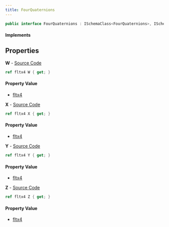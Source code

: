 ```yaml
---
title: FourQuaternions
---
```


```csharp
public interface FourQuaternions : ISchemaClass<FourQuaternions>, ISchemaField, ISchemaClass, INativeHandle
```

#### Implements

## Properties

**W** - [Source Code](https://github.com/swiftly-solution/swiftlys2/blob/master/managed/src/SwiftlyS2.Generated/Schemas/Interfaces/FourQuaternions.cs#L22)

```csharp
ref fltx4 W { get; }
```

#### Property Value

- [fltx4](/docs/api/shared/natives/fltx4)

**X** - [Source Code](https://github.com/swiftly-solution/swiftlys2/blob/master/managed/src/SwiftlyS2.Generated/Schemas/Interfaces/FourQuaternions.cs#L16)

```csharp
ref fltx4 X { get; }
```

#### Property Value

- [fltx4](/docs/api/shared/natives/fltx4)

**Y** - [Source Code](https://github.com/swiftly-solution/swiftlys2/blob/master/managed/src/SwiftlyS2.Generated/Schemas/Interfaces/FourQuaternions.cs#L18)

```csharp
ref fltx4 Y { get; }
```

#### Property Value

- [fltx4](/docs/api/shared/natives/fltx4)

**Z** - [Source Code](https://github.com/swiftly-solution/swiftlys2/blob/master/managed/src/SwiftlyS2.Generated/Schemas/Interfaces/FourQuaternions.cs#L20)

```csharp
ref fltx4 Z { get; }
```

#### Property Value

- [fltx4](/docs/api/shared/natives/fltx4)

